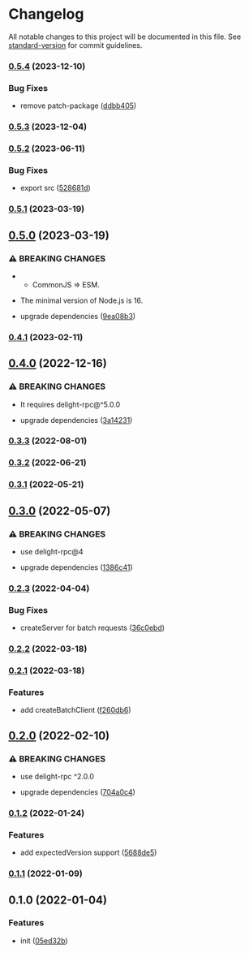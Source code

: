 # Changelog

All notable changes to this project will be documented in this file. See [standard-version](https://github.com/conventional-changelog/standard-version) for commit guidelines.

### [0.5.4](https://github.com/delight-rpc/piscina/compare/v0.5.3...v0.5.4) (2023-12-10)


### Bug Fixes

* remove patch-package ([ddbb405](https://github.com/delight-rpc/piscina/commit/ddbb40529b0fea040bb93ee0b515e1f16ba0c1fa))

### [0.5.3](https://github.com/delight-rpc/piscina/compare/v0.5.2...v0.5.3) (2023-12-04)

### [0.5.2](https://github.com/delight-rpc/piscina/compare/v0.5.1...v0.5.2) (2023-06-11)


### Bug Fixes

* export src ([528681d](https://github.com/delight-rpc/piscina/commit/528681d7e74489b03f11f2e6f5f7159ae3cc20c9))

### [0.5.1](https://github.com/delight-rpc/piscina/compare/v0.5.0...v0.5.1) (2023-03-19)

## [0.5.0](https://github.com/delight-rpc/piscina/compare/v0.4.1...v0.5.0) (2023-03-19)


### ⚠ BREAKING CHANGES

* - CommonJS => ESM.
- The minimal version of Node.js is 16.

* upgrade dependencies ([9ea08b3](https://github.com/delight-rpc/piscina/commit/9ea08b3d066ea8e1ba6198614c3acca2da352651))

### [0.4.1](https://github.com/delight-rpc/piscina/compare/v0.4.0...v0.4.1) (2023-02-11)

## [0.4.0](https://github.com/delight-rpc/piscina/compare/v0.3.3...v0.4.0) (2022-12-16)


### ⚠ BREAKING CHANGES

* It requires delight-rpc@^5.0.0

* upgrade dependencies ([3a14231](https://github.com/delight-rpc/piscina/commit/3a142311f8da8bb4cbbbb4a19be8c0788b1e8cb0))

### [0.3.3](https://github.com/delight-rpc/piscina/compare/v0.3.2...v0.3.3) (2022-08-01)

### [0.3.2](https://github.com/delight-rpc/piscina/compare/v0.3.1...v0.3.2) (2022-06-21)

### [0.3.1](https://github.com/delight-rpc/piscina/compare/v0.3.0...v0.3.1) (2022-05-21)

## [0.3.0](https://github.com/delight-rpc/piscina/compare/v0.2.3...v0.3.0) (2022-05-07)


### ⚠ BREAKING CHANGES

* use delight-rpc@4

* upgrade dependencies ([1386c41](https://github.com/delight-rpc/piscina/commit/1386c4130ad12c5f704282f1d2e83b6a3ef183e2))

### [0.2.3](https://github.com/delight-rpc/piscina/compare/v0.2.2...v0.2.3) (2022-04-04)


### Bug Fixes

* createServer for batch requests ([36c0ebd](https://github.com/delight-rpc/piscina/commit/36c0ebd35f8f4c073917195aece238a3738ca8f0))

### [0.2.2](https://github.com/delight-rpc/piscina/compare/v0.2.1...v0.2.2) (2022-03-18)

### [0.2.1](https://github.com/delight-rpc/piscina/compare/v0.2.0...v0.2.1) (2022-03-18)


### Features

* add createBatchClient ([f260db6](https://github.com/delight-rpc/piscina/commit/f260db683678af9dd7c5a17f37db436b04c83934))

## [0.2.0](https://github.com/delight-rpc/piscina/compare/v0.1.2...v0.2.0) (2022-02-10)


### ⚠ BREAKING CHANGES

* use delight-rpc ^2.0.0

* upgrade dependencies ([704a0c4](https://github.com/delight-rpc/piscina/commit/704a0c443d4b4e5ee8d12ec3b8b67bea798f958e))

### [0.1.2](https://github.com/delight-rpc/piscina/compare/v0.1.1...v0.1.2) (2022-01-24)


### Features

* add expectedVersion support ([5688de5](https://github.com/delight-rpc/piscina/commit/5688de5a7aa9e12edb9ed166c52d87ed692a5f5c))

### [0.1.1](https://github.com/delight-rpc/piscina/compare/v0.1.0...v0.1.1) (2022-01-09)

## 0.1.0 (2022-01-04)


### Features

* init ([05ed32b](https://github.com/delight-rpc/piscina/commit/05ed32b15f3008c69a069129468c32d803e5719d))
